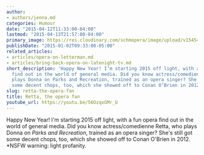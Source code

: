 ```yaml
---
author:
- authors/jenna.md
categories: Humour
date: "2015-04-12T11:33:00-04:00"
lastmod: "2015-04-13T21:57:00-04:00"
primary_image: https://res.cloudinary.com/schmopera/image/upload/v1545409169/media/webhook-uploads/1428852778122/retta.jpg.jpg
publishDate: "2015-01-02T09:33:00-05:00"
related_articles:
- articles/opera-on-letterman.md
- articles/bring-back-opera-on-latenight-tv.md
short_description: 'Happy New Year! I’m starting 2015 off light, with a fun opera
  find out in the world of general media. Did you know actress/comedienne Retta, who
  plays Donna on Parks and Recreation, trained as an opera singer? She’s still got
  some decent chops, too, which she showed off to Conan O’Brien in 2012. '
slug: retta-the-opera-fan
title: Retta, the opera fan
youtube_url: https://youtu.be/56OzqxGMr_U
---
```


Happy New Year! I'm starting 2015 off light, with a fun opera find out in the world of general media. Did you know actress/comedienne Retta, who plays Donna on *Parks and Recreation*, trained as an opera singer? She's still got some decent chops, too, which she showed off to Conan O'Brien in 2012. *NSFW warning: light profanity.
